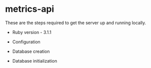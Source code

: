 # metrics-api

These are the steps required to get the
server up and running locally.

* Ruby version - 3.1.1

* Configuration

* Database creation

* Database initialization

